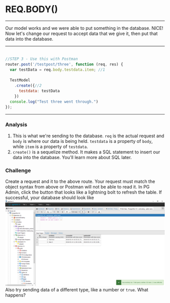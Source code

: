 # REQ.BODY()
---

Our model works and we were able to put something in the database. NICE! Now let's change our request to accept data that we give it, then put that data into the database.
<hr>


```js

//STEP 3 - Use this with Postman
router.post('/testpost/three', function (req, res) {
  var testData = req.body.testdata.item; //1

  TestModel
    .create({//2
      testdata: testData
    })
  console.log("Test three went through.")
});


```


<hr >

### Analysis

1. This is what we're sending to the database. `req` is the actual request and `body` is where our data is being held. `testdata` is a property of `body`, while `item` is a property of `testdata`.
2. `create()` is a sequelize method. It makes a SQL statement to insert our data into the database. You'll learn more about SQL later.


### Challenge
Create a request and it to the above route. Your request must match the object syntax from above or Postman will not be able to read it. In PG Admin, click the button that looks like a lightning bolt to refresh the table. If successful, your database should look like ![this](../assets/03-test3data.png) <br>
Also try sending data of a different type, like a number or `true`. What happens?
